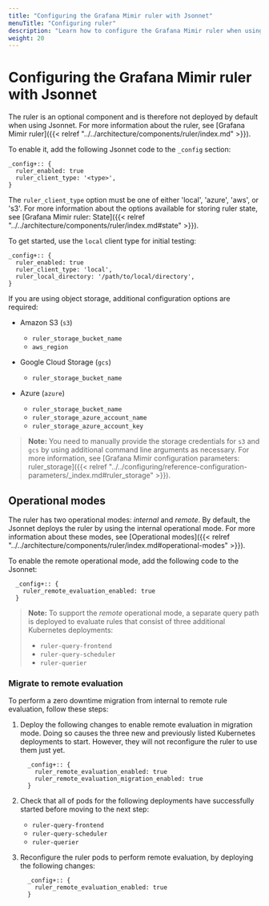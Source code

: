 ```yaml
---
title: "Configuring the Grafana Mimir ruler with Jsonnet"
menuTitle: "Configuring ruler"
description: "Learn how to configure the Grafana Mimir ruler when using Jsonnet."
weight: 20
---
```


# Configuring the Grafana Mimir ruler with Jsonnet

The ruler is an optional component and is therefore not deployed by default when using Jsonnet.
For more information about the ruler, see [Grafana Mimir ruler]({{< relref "../../architecture/components/ruler/index.md" >}}).

To enable it, add the following Jsonnet code to the `_config` section:

```jsonnet
_config+:: {
  ruler_enabled: true
  ruler_client_type: '<type>',
}
```

The `ruler_client_type` option must be one of either 'local', 'azure', 'aws', or 's3'.
For more information about the options available for storing ruler state, see [Grafana Mimir ruler: State]({{< relref "../../architecture/components/ruler/index.md#state" >}}).

To get started, use the `local` client type for initial testing:

```jsonnet
_config+:: {
  ruler_enabled: true
  ruler_client_type: 'local',
  ruler_local_directory: '/path/to/local/directory',
}
```

If you are using object storage, additional configuration options are required:

- Amazon S3 (`s3`)

  - `ruler_storage_bucket_name`
  - `aws_region`

- Google Cloud Storage (`gcs`)

  - `ruler_storage_bucket_name`

- Azure (`azure`)
  - `ruler_storage_bucket_name`
  - `ruler_storage_azure_account_name`
  - `ruler_storage_azure_account_key`

> **Note:** You need to manually provide the storage credentials for `s3` and `gcs` by using additional command line arguments as necessary. For more information, see [Grafana Mimir configuration parameters: ruler_storage]({{< relref "../../configuring/reference-configuration-parameters/_index.md#ruler_storage" >}}).

## Operational modes

The ruler has two operational modes: _internal_ and _remote_. By default, the Jsonnet deploys the ruler by using the internal operational mode.
For more information about these modes, see [Operational modes]({{< relref "../../architecture/components/ruler/index.md#operational-modes" >}}).

To enable the remote operational mode, add the following code to the Jsonnet:

```jsonnet
  _config+:: {
    ruler_remote_evaluation_enabled: true
  }
```

> **Note:** To support the _remote_ operational mode, a separate query path is deployed to evaluate rules that consist of three additional Kubernetes deployments:
>
> - `ruler-query-frontend`
> - `ruler-query-scheduler`
> - `ruler-querier`

### Migrate to remote evaluation

To perform a zero downtime migration from internal to remote rule evaluation, follow these steps:

1. Deploy the following changes to enable remote evaluation in migration mode.
   Doing so causes the three new and previously listed Kubernetes deployments to start. However, they will not reconfigure the ruler to use them just yet.

   ```jsonnet
     _config+:: {
       ruler_remote_evaluation_enabled: true
       ruler_remote_evaluation_migration_enabled: true
     }
   ```

1. Check that all of pods for the following deployments have successfully started before moving to the next step:

   - `ruler-query-frontend`
   - `ruler-query-scheduler`
   - `ruler-querier`

1. Reconfigure the ruler pods to perform remote evaluation, by deploying the following changes:

   ```jsonnet
     _config+:: {
       ruler_remote_evaluation_enabled: true
     }
   ```
